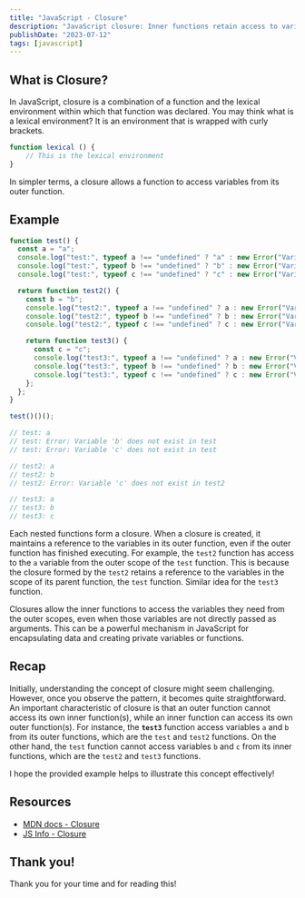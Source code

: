 ```yaml
---
title: "JavaScript - Closure"
description: "JavaScript closure: Inner functions retain access to variables from their parent functions, even after the parent functions have finished executing."
publishDate: "2023-07-12"
tags: [javascript]
---
```


## What is Closure?

In JavaScript, closure is a combination of a function and the lexical environment within which that function was declared. You may think what is a lexical environment? It is an environment that is wrapped with curly brackets.

```jsx
function lexical () {
	// This is the lexical environment
}
```

In simpler terms, a closure allows a function to access variables from its outer function.

## Example

```jsx
function test() {
  const a = "a";
  console.log("test:", typeof a !== "undefined" ? "a" : new Error("Variable 'a' does not exist in test"));
  console.log("test:", typeof b !== "undefined" ? "b" : new Error("Variable 'b' does not exist in test"));
  console.log("test:", typeof c !== "undefined" ? "c" : new Error("Variable 'c' does not exist in test"));

  return function test2() {
    const b = "b";
    console.log("test2:", typeof a !== "undefined" ? a : new Error("Variable 'a' does not exist in test2"));
    console.log("test2:", typeof b !== "undefined" ? b : new Error("Variable 'b' does not exist in test2"));
    console.log("test2:", typeof c !== "undefined" ? c : new Error("Variable 'c' does not exist in test2"));

    return function test3() {
      const c = "c";
      console.log("test3:", typeof a !== "undefined" ? a : new Error("Variable 'a' does not exist in test3"));
      console.log("test3:", typeof b !== "undefined" ? b : new Error("Variable 'b' does not exist in test3"));
      console.log("test3:", typeof c !== "undefined" ? c : new Error("Variable 'c' does not exist in test3"));
    };
  };
}

test()()();

// test: a
// test: Error: Variable 'b' does not exist in test
// test: Error: Variable 'c' does not exist in test

// test2: a
// test2: b
// test2: Error: Variable 'c' does not exist in test2

// test3: a
// test3: b
// test3: c
```

Each nested functions form a closure. When a closure is created, it maintains a reference to the variables in its outer function, even if the outer function has finished executing. For example, the `test2` function has access to the `a` variable from the outer scope of the `test` function. This is because the closure formed by the `test2` retains a reference to the variables in the scope of its parent function, the `test` function. Similar idea for the `test3` function.

Closures allow the inner functions to access the variables they need from the outer scopes, even when those variables are not directly passed as arguments. This can be a powerful mechanism in JavaScript for encapsulating data and creating private variables or functions.

## Recap

Initially, understanding the concept of closure might seem challenging. However, once you observe the pattern, it becomes quite straightforward. An important characteristic of closure is that an outer function cannot access its own inner function(s), while an inner function can access its own outer function(s). For instance, the **`test3`** function access variables `a` and `b` from its outer functions, which are the `test` and `test2` functions. On the other hand, the `test` function cannot access variables `b` and `c` from its inner functions, which are the `test2` and `test3` functions.

I hope the provided example helps to illustrate this concept effectively!

## Resources

- [MDN docs - Closure](https://developer.mozilla.org/en-US/docs/Web/JavaScript/Closures)
- [JS Info - Closure](https://javascript.info/closure)

## Thank you!

Thank you for your time and for reading this!